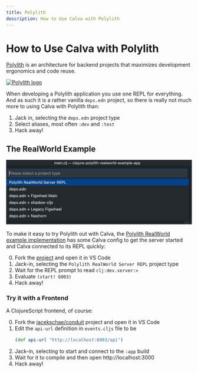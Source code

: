 ```yaml
---
title: Polylith
description: How to Use Calva with Polylith
---
```


# How to Use Calva with Polylith

[Polylith](https://polylith.gitbook.io/) is an architecture for backend projects that maximizes development ergonomics and code reuse.

[![Polylith logo](https://gblobscdn.gitbook.com/assets%2F-LAhrWK1psIWk5h5zNLV%2F-MN-nQOsqO4ku_lqUgSh%2F-MN-nX3dJ6asRzIpei9B%2Flogo.png?alt=media&token=995f9b97-efdf-4809-9d60-2707fdbe849b)](https://polylith.gitbook.io/)

When developing a Polylith application you use one REPL for everything. And as such it is a rather vanilla `deps.edn` project, so there is really not much more to using Calva with Polylith than:

1. Jack in, selecting the `deps.edn` project type
1. Select aliases, most often `:dev` and `:test`
1. Hack away!

## The RealWorld Example

![Select Polylith RealWorld REPL project](images/howto/polylith-repl.png)

To make it easy to try Polylith out with Calva, the [Polylith RealWorld example implementation](https://github.com/furkan3ayraktar/clojure-polylith-realworld-example-app) has some Calva config to get the server started and Calva connected to its REPL quickly:

0. Fork the [project](https://github.com/furkan3ayraktar/clojure-polylith-realworld-example-app) and open it in VS Code
1. Jack-in, selecting the `Polylith RealWorld Server REPL` project type
1. Wait for the REPL prompt to read `clj꞉dev.server꞉>`
1. Evaluate `(start! 6003)`
1. Hack away!

### Try it with a Frontend

A ClojureScript frontend, of course:

0. Fork the [jacekschae/conduit](https://github.com/jacekschae/conduit) project and open it in VS Code
1. Edit the `api-url` definition in `events.cljs` file to be
    ```clojure
    (def api-url "http://localhost:6003/api")
    ```
1. Jack-in, selecting to start and connect to the `:app` build
1. Wait for it to compile and then open http://localhost:3000
1. Hack away!